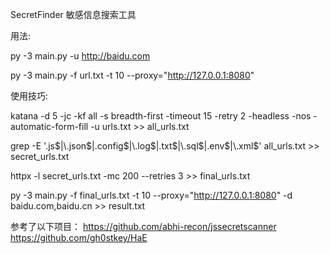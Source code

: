 SecretFinder 敏感信息搜索工具

用法:

py -3 main.py -u http://baidu.com

py -3 main.py -f url.txt -t 10 --proxy="http://127.0.0.1:8080"



使用技巧:

 katana -d 5 -jc -kf all -s breadth-first -timeout 15 -retry 2 -headless -nos -automatic-form-fill -u urls.txt  >> all_urls.txt

 grep -E '\.js$|\.json$|\.config$|\.log$|\.txt$|\.sql$|\.env$|\.xml$' all_urls.txt >> secret_urls.txt

 httpx -l secret_urls.txt -mc 200 --retries 3 >> final_urls.txt

 py -3 main.py -f final_urls.txt -t 10 --proxy="http://127.0.0.1:8080" -d baidu.com,baidu.cn >> result.txt
 



参考了以下项目：
https://github.com/abhi-recon/jssecretscanner
https://github.com/gh0stkey/HaE
